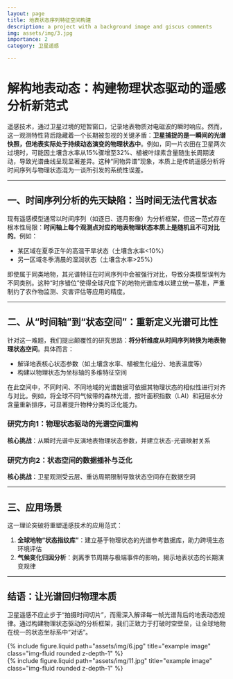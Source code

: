 ```yaml
---
layout: page
title: 地表状态序列特征空间构建
description: a project with a background image and giscus comments
img: assets/img/3.jpg
importance: 2
category: 卫星遥感

---
```


# 解构地表动态：构建物理状态驱动的遥感分析新范式  


遥感技术，通过卫星过境的短暂窗口，记录地表物质对电磁波的瞬时响应。然而，这一观测特性背后隐藏着一个长期被忽视的关键矛盾：**卫星捕捉的是一瞬间的光谱快照，但地表实际处于持续动态演变的物理状态中**。例如，同一片农田在卫星两次过境时，可能因土壤含水率从15%骤增至32%、植被叶绿素含量随生长周期波动，导致光谱曲线呈现显著差异。这种“同物异谱”现象，本质上是传统遥感分析将时间序列与物理状态混为一谈所引发的系统性误差。  

---

## 一、时间序列分析的先天缺陷：当时间无法代言状态  
现有遥感模型通常以时间序列（如逐日、逐月影像）为分析框架，但这一范式存在根本性局限：**时间轴上每个观测点对应的地表物理状态本质上是随机且不可对比的**。例如：  
- 某区域在夏季正午的高温干旱状态（土壤含水率<10%）  
- 另一区域冬季清晨的湿润状态（土壤含水率>25%）  

即使属于同类地物，其光谱特征在时间序列中会被强行对比，导致分类模型误判为不同类别。这种“时序错位”使得全球尺度下的地物光谱库难以建立统一基准，严重制约了农作物监测、灾害评估等应用的精度。  

---

## 二、从“时间轴”到“状态空间”：重新定义光谱可比性  
针对这一难题，我们提出颠覆性的研究思路：**将分析维度从时间序列转换为地表物理状态空间**。具体而言：  
- 解译地表核心状态参数（如土壤含水率、植被生化组分、地表温度等）  
- 构建以物理状态为坐标轴的多维特征空间  

在此空间中，不同时间、不同地域的光谱数据可依据其物理状态的相似性进行对齐与对比。例如，将全球不同气候带的森林光谱，按叶面积指数（LAI）和冠层水分含量重新排序，可显著提升物种分类的泛化能力。  

### 研究方向1：物理状态驱动的光谱空间重构  
**核心挑战**：从瞬时光谱中反演地表物理状态参数，并建立状态-光谱映射关系   

### 研究方向2：状态空间的数据插补与泛化  
**核心挑战**：卫星观测受云层、重访周期限制导致状态空间存在数据空洞  

---

## 三、应用场景  
这一理论突破将重塑遥感技术的应用范式：  
1. **全球地物“状态指纹库”**：建立基于物理状态的光谱参考数据库，助力跨境生态环境评估   
2. **气候变化归因分析**：剥离季节周期与极端事件的影响，揭示地表状态的长期演变规律  

---

## 结语：让光谱回归物理本质  
卫星遥感不应止步于“拍摄时间切片”，而需深入解译每一帧光谱背后的地表动态规律。通过构建物理状态驱动的分析框架，我们正致力于打破时空壁垒，让全球地物在统一的状态坐标系中“对话”。 


<div class="row justify-content-sm-center">
    <div class="col-sm-8 mt-3 mt-md-0">
        {% include figure.liquid path="assets/img/6.jpg" title="example image" class="img-fluid rounded z-depth-1" %}
    </div>
    <div class="col-sm-4 mt-3 mt-md-0">
        {% include figure.liquid path="assets/img/11.jpg" title="example image" class="img-fluid rounded z-depth-1" %}
    </div>
</div>
